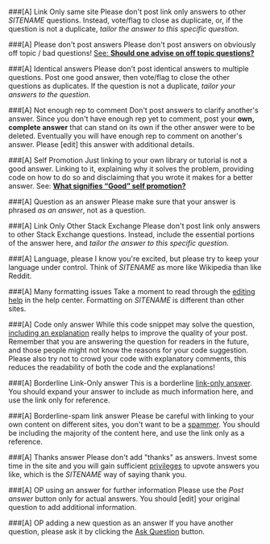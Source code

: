 ###[A] Link Only same site
Please don't post link only answers to other $SITENAME$ questions. Instead, vote/flag to close as duplicate, or, if the question is not a duplicate, *tailor the answer to this specific question.*

###[A] Please don't post answers
Please don't post answers on obviously off topic / bad questions! [See: **Should one advise on off topic questions?**](http://meta.stackoverflow.com/q/276572/1768232)

###[A] Identical answers
Please don't post identical answers to multiple questions. Post one good answer, then vote/flag to close the other questions as duplicates. If the question is not a duplicate, *tailor your answers to the question.*

###[A] Not enough rep to comment
Don't post answers to clarify another's answer. Since you don't have enough rep yet to comment, post your **own, complete answer** that can stand on its own if the other answer were to be deleted. Eventually you will have enough rep to comment on another's answer. Please [edit] this answer with additional details.

###[A] Self Promotion
Just linking to your own library or tutorial is not a good answer. Linking to it, explaining why it solves the problem, providing code on how to do so and disclaiming that you wrote it makes for a better answer. See: [**What signifies “Good” self promotion?**](http://meta.stackexchange.com/q/182212/200235)

###[A] Question as an answer
Please make sure that your answer is phrased *as an answer*, not as a question.

###[A] Link Only Other Stack Exchange
Please don't post link only answers to other Stack Exchange questions. Instead, include the essential portions of the answer here, and *tailor the answer to this specific question.*

###[A] Language, please
I know you're excited, but please try to keep your language under control. Think of $SITENAME$ as more like Wikipedia than like Reddit.

###[A] Many formatting issues
Take a moment to read through the [editing help](http://$SITEURL$/editing-help) in the help center. Formatting on $SITENAME$ is different than other sites.

###[A] Code only answer
While this code snippet may solve the question, [including an explanation](http://meta.stackexchange.com/questions/114762/explaining-entirely-code-based-answers) really helps to improve the quality of your post. Remember that you are answering the question for readers in the future, and those people might not know the reasons for your code suggestion. Please also try not to crowd your code with explanatory comments, this reduces the readability of both the code and the explanations!

###[A] Borderline Link-Only answer
This is a borderline [link-only answer](http://meta.stackexchange.com/q/8231/213671). You should expand your answer to include as much information here, and use the link only for reference.

###[A] Borderline-spam link answer
Please be careful with linking to your own content on different sites, you don't want to be a [spammer](http://$SITEURL$/help/promotion). You should be including the majority of the content here, and use the link only as a reference.

###[A] Thanks answer
Please don't add "thanks" as answers. Invest some time in the site and you will gain sufficient [privileges](//$SITEURL$/privileges) to upvote answers you like, which is the $SITENAME$ way of saying thank you.

###[A] OP using an answer for further information
Please use the *Post answer* button only for actual answers. You should [edit] your original question to add additional information.

###[A] OP adding a new question as an answer
If you have another question, please ask it by clicking the [Ask Question](//$SITEURL$/questions/ask) button.

